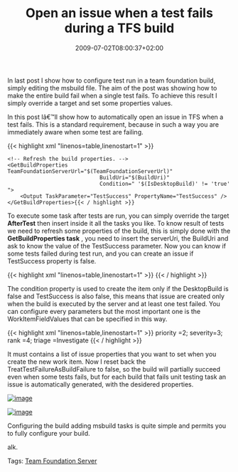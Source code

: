 ﻿---
title: "Open an issue when a test fails during a TFS build"
description: ""
date: 2009-07-02T08:00:37+02:00
draft: false
tags: [Team Foundation Server]
categories: [Team Foundation Server]
---
In last post I show how to configure test run in a team foundation build, simply editing the msbuild file. The aim of the post was showing how to make the entire build fail when a single test fails. To achieve this result I simply override a target and set some properties values.

In this post Iâ€™ll show how to automatically open an issue in TFS when a test fails. This is a standard requirement, because in such a way you are immediately aware when some test are failing.

{{< highlight xml "linenos=table,linenostart=1" >}}
<Target Name="AfterTest">

    <!-- Refresh the build properties. -->
    <GetBuildProperties TeamFoundationServerUrl="$(TeamFoundationServerUrl)"
                                 BuildUri="$(BuildUri)"
                                 Condition=" '$(IsDesktopBuild)' != 'true' ">
        <Output TaskParameter="TestSuccess" PropertyName="TestSuccess" />
    </GetBuildProperties>{{< / highlight >}}

<!-- Code inserted with Steve Dunn's Windows Live Writer Code Formatter Plugin.  http://dunnhq.com -->

To execute some task after tests are run, you can simply override the target  **AfterTest** then insert inside it all the tasks you like. To know result of tests we need to refresh some properties of the build, this is simply done with the  **GetBuildProperties task** , you need to insert the serverUri, the BuildUri and ask to know the value of the TestSuccess parameter. Now you can know if some tests failed during test run, and you can create an issue if TestSuccess property is false.

{{< highlight xml "linenos=table,linenostart=1" >}}
<CreateNewWorkItem
    Condition="'$(IsDesktopBuild)' != 'true' and '$(TestSuccess)' != 'true'"
     TeamFoundationServerUrl="$(TeamFoundationServerUrl)"
     BuildUri="$(BuildUri)"
     BuildNumber="$(BuildNumber)"
     Description="Test run failure in build"
     TeamProject="$(TeamProject)"
     Title="Unit Test Failure in build number: $(BuildNumber)"
     WorkItemFieldValues="$(WorkItemFieldValues)"
     WorkItemType="$(WorkItemType)"
     ContinueOnError="true" />
</Target>{{< / highlight >}}

<!-- Code inserted with Steve Dunn's Windows Live Writer Code Formatter Plugin.  http://dunnhq.com -->

The condition property is used to create the item only if the DesktopBuild is false and TestSuccess is also false, this means that issue are created only when the build is executed by the server and at least one test failed. You can configure every parameters but the most important one is the WorkItemFieldValues that can be specified in this way.

{{< highlight xml "linenos=table,linenostart=1" >}}
<PropertyGroup>
    <WorkItemFieldValues>
        priority =2; severity=3; rank =4; triage =Investigate
    </WorkItemFieldValues>
</PropertyGroup>{{< / highlight >}}

<!-- Code inserted with Steve Dunn's Windows Live Writer Code Formatter Plugin.  http://dunnhq.com -->

It must contains a list of issue properties that you want to set when you create the new work item. Now I reset back the TreatTestFailureAsBuildFailure to false, so the build will partially succeed even when some tests fails, but for each build that fails unit testing task an issue is automatically generated, with the desidered properties.

[![image](https://www.codewrecks.com/blog/wp-content/uploads/2009/07/image-thumb4.png "image")](https://www.codewrecks.com/blog/wp-content/uploads/2009/07/image4.png)

[![image](https://www.codewrecks.com/blog/wp-content/uploads/2009/07/image-thumb5.png "image")](https://www.codewrecks.com/blog/wp-content/uploads/2009/07/image5.png)

Configuring the build adding msbuild tasks is quite simple and permits you to fully configure your build.

alk.

Tags: [Team Foundation Server](http://technorati.com/tag/Team%20Foundation%20Server)
